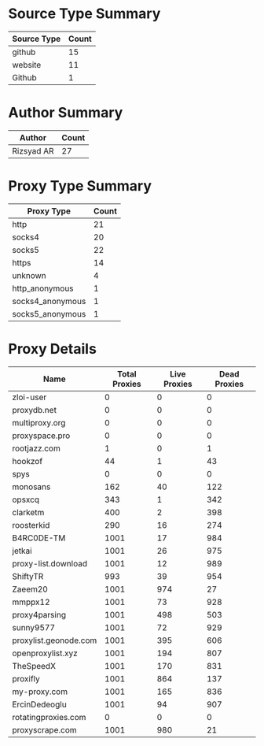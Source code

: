 # Source Type Summary

| Source Type | Count |
|-------------|-------|
| github | 15 |
| website | 11 |
| Github | 1 |


# Author Summary

| Author | Count |
|--------|-------|
| Rizsyad AR | 27 |


# Proxy Type Summary

| Proxy Type | Count |
|------------|-------|
| http | 21 |
| socks4 | 20 |
| socks5 | 22 |
| https | 14 |
| unknown | 4 |
| http_anonymous | 1 |
| socks4_anonymous | 1 |
| socks5_anonymous | 1 |


# Proxy Details

| Name | Total Proxies | Live Proxies | Dead Proxies |
|------|---------------|--------------|---------------|
| zloi-user | 0 | 0 | 0 |
| proxydb.net | 0 | 0 | 0 |
| multiproxy.org | 0 | 0 | 0 |
| proxyspace.pro | 0 | 0 | 0 |
| rootjazz.com | 1 | 0 | 1 |
| hookzof | 44 | 1 | 43 |
| spys | 0 | 0 | 0 |
| monosans | 162 | 40 | 122 |
| opsxcq | 343 | 1 | 342 |
| clarketm | 400 | 2 | 398 |
| roosterkid | 290 | 16 | 274 |
| B4RC0DE-TM | 1001 | 17 | 984 |
| jetkai | 1001 | 26 | 975 |
| proxy-list.download | 1001 | 12 | 989 |
| ShiftyTR | 993 | 39 | 954 |
| Zaeem20 | 1001 | 974 | 27 |
| mmppx12 | 1001 | 73 | 928 |
| proxy4parsing | 1001 | 498 | 503 |
| sunny9577 | 1001 | 72 | 929 |
| proxylist.geonode.com | 1001 | 395 | 606 |
| openproxylist.xyz | 1001 | 194 | 807 |
| TheSpeedX | 1001 | 170 | 831 |
| proxifly | 1001 | 864 | 137 |
| my-proxy.com | 1001 | 165 | 836 |
| ErcinDedeoglu | 1001 | 94 | 907 |
| rotatingproxies.com | 0 | 0 | 0 |
| proxyscrape.com | 1001 | 980 | 21 |
